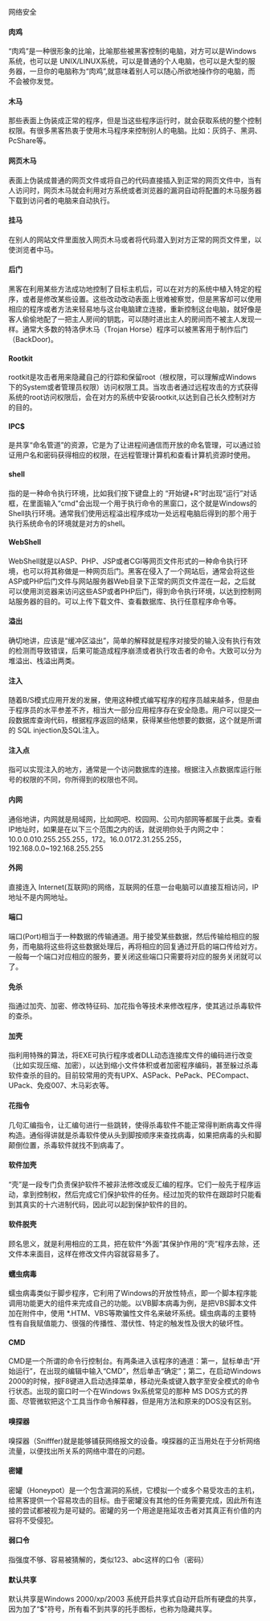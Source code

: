 网络安全 
<a name="EYXoy"></a>
#### 肉鸡
“肉鸡”是一种很形象的比喻，比喻那些被黑客控制的电脑，对方可以是Windows系统，也可以是 UNIX/LINUX系统，可以是普通的个人电脑，也可以是大型的服务器，一旦你的电脑称为“肉鸡”,就意味着别人可以随心所欲地操作你的电脑，而不会被你发觉。
<a name="tYf2F"></a>
#### 木马
那些表面上伪装成正常的程序，但是当这些程序运行时，就会获取系统的整个控制权限。有很多黑客热衷于使用木马程序来控制别人的电脑。比如：灰鸽子、黑洞、PcShare等。
<a name="cUHRu"></a>
#### 网页木马
表面上伪装成普通的网页文件或将自己的代码直接插入到正常的网页文件中，当有人访问时，网页木马就会利用对方系统或者浏览器的漏洞自动将配置的木马服务器下载到访问者的电脑来自动执行。
<a name="mapW8"></a>
#### 挂马
在别人的网站文件里面放入网页木马或者将代码潜入到对方正常的网页文件里，以使浏览者中马。
<a name="MMVck"></a>
#### 后门
黑客在利用某些方法成功地控制了目标主机后，可以在对方的系统中植入特定的程序，或者是修改某些设置。这些改动改动表面上很难被察觉，但是黑客却可以使用相应的程序或者方法来轻易地与这台电脑建立连接，重新控制这台电脑，就好像是客人偷偷地配了一把主人房间的钥匙，可以随时进出主人的房间而不被主人发现一样。通常大多数的特洛伊木马（Trojan Horse）程序可以被黑客用于制作后门（BackDoor)。
<a name="RsxIk"></a>
#### Rootkit
rootkit是攻击者用来隐藏自己的行踪和保留root（根权限，可以理解成Windows下的System或者管理员权限）访问权限工具。当攻击者通过远程攻击的方式获得系统的root访问权限后，会在对方的系统中安装rootkit,以达到自己长久控制对方的目的。
<a name="yQwIn"></a>
#### IPC$
是共享“命名管道”的资源，它是为了让进程间通信而开放的命名管理，可以通过验证用户名和密码获得相应的权限，在远程管理计算机和查看计算机资源时使用。
<a name="A4HQ9"></a>
#### shell
指的是一种命令执行环境，比如我们按下键盘上的 “开始键+R”时出现“运行”对话框，在里面输入“cmd"会出现一个用于执行命令的黑窗口，这个就是Windows的Shell执行环境。通常我们使用远程溢出程序成功一处远程电脑后得到的那个用于执行系统命令的环境就是对方的shell。
<a name="oCVI4"></a>
#### WebShell
WebShell就是以ASP、PHP、JSP或者CGI等网页文件形式的一种命令执行环境，也可以将其称做是一种网页后门。黑客在侵入了一个网站后，通常会将这些ASP或PHP后门文件与网站服务器Web目录下正常的网页文件混在一起，之后就可以使用浏览器来访问这些ASP或者PHP后门，得到命令执行环境，以达到控制网站服务器的目的。可以上传下载文件、查看数据库、执行任意程序命令等。
<a name="YZjCn"></a>
#### 溢出
确切地讲，应该是“缓冲区溢出”，简单的解释就是程序对接受的输入没有执行有效的检测而导致错误，后果可能造成程序崩溃或者执行攻击者的命令。大致可以分为堆溢出、栈溢出两类。
<a name="ZBg60"></a>
#### 注入
随着B/S模式应用开发的发展，使用这种模式编写程序的程序员越来越多，但是由于程序员的水平参差不齐，相当大一部分应用程序存在安全隐患。用户可以提交一段数据库查询代码，根据程序返回的结果，获得某些他想要的数据，这个就是所谓的 SQL injection及SQL注入。
<a name="KgAbu"></a>
#### 注入点
指可以实现注入的地方，通常是一个访问数据库的连接。根据注入点数据库运行账号的权限的不同，你所得到的权限也不同。
<a name="ik7iG"></a>
#### 内网
通俗地讲，内网就是局域网，比如网吧、校园网、公司内部网等都属于此类。查看IP地址时，如果是在以下三个范围之内的话，就说明你处于内网之中：10.0.0.010.255.255.255，172。16.0.0172.31.255.255，192.168.0.0~192.168.255.255
<a name="FztvS"></a>
#### 外网
直接连入 Internet(互联网)的网络，互联网的任意一台电脑可以直接互相访问，IP地址不是内网地址。
<a name="yAw6L"></a>
#### 端口
端口(Port)相当于一种数据的传输通道。用于接受某些数据，然后传输给相应的服务，而电脑将这些将这些数据处理后，再将相应的回复通过开启的端口传给对方。一般每一个端口对应相应的服务，要关闭这些端口只需要将对应的服务关闭就可以了。
<a name="uw0lb"></a>
#### 免杀
指通过加壳、加密、修改特征码、加花指令等技术来修改程序，使其逃过杀毒软件的查杀。
<a name="S3miI"></a>
#### 加壳
指利用特殊的算法，将EXE可执行程序或者DLL动态连接库文件的编码进行改变（比如实现压缩、加密），以达到缩小文件体积或者加密程序编码，甚至躲过杀毒软件查杀的目的。目前较常用的壳有UPX、ASPack、PePack、PECompact、UPack、免疫007、木马彩衣等。
<a name="ti0bb"></a>
#### 花指令
几句汇编指令，让汇编句进行一些跳转，使得杀毒软件不能正常得判断病毒文件得构造。通俗得讲就是杀毒软件使从头到脚按顺序来查找病毒，如果把病毒的头和脚颠倒位置，杀毒软件就找不到病毒了。
<a name="hAOnQ"></a>
#### 软件加壳
“壳”是一段专门负责保护软件不被非法修改或反汇编的程序。它们一般先于程序运动，拿到控制权，然后完成它们保护软件的任务。经过加壳的软件在跟踪时只能看到其真实的十六进制代码，因此可以起到保护软件的目的。
<a name="DBviN"></a>
#### 软件脱壳
顾名思义，就是利用相应的工具，把在软件“外面”其保护作用的“壳”程序去除，还文件本来面目，这样在修改文件内容就容易多了。
<a name="tNOj4"></a>
#### 蠕虫病毒
蠕虫病毒类似于脚步程序，它利用了Windows的开放性特点，即一个脚本程序能调用功能更大的组件来完成自己的功能。以VB脚本病毒为例，是把VBS脚本文件加在附件中，使用 *.HTM、VBS等欺骗性文件名来破坏系统。蠕虫病毒的主要特性有自我赋值能力、很强的传播性、潜伏性、特定的触发性及很大的破坏性。
<a name="hkEAu"></a>
#### CMD
CMD是一个所谓的命令行控制台。有两条进入该程序的通道：第一，鼠标单击“开始运行”，在出现的编辑中输入“CMD”，然后单击“确定”；第二，在启动Windows 2000的时候，按F8键进入启动选择菜单，移动光条或键入数字至安全模式的命令行状态。出现的窗口时一个在Windows 9x系统常见的那种 MS DOS方式的界面、尽管微软把这个工具当作命令解释器，但是用方法和原来的DOS没有区别。
<a name="oxZyh"></a>
#### 嗅探器
嗅探器（Snifffer)就是能够铺获网络报文的设备。嗅探器的正当用处在于分析网络流量，以便找出所关系的网络中潜在的问题。
<a name="TUCIP"></a>
#### 密罐
密罐（Honeypot）是一个包含漏洞的系统，它模拟一个或多个易受攻击的主机，给黑客提供一个容易攻击的目标。由于密罐没有其他的任务需要完成，因此所有连接的尝试都被视为是可疑的。密罐的另一个用途是拖延攻击者对其真正有价值的内容将不受侵犯。
<a name="bBLLT"></a>
#### 弱口令
指强度不够、容易被猜解的，类似123、abc这样的口令（密码）
<a name="BEdF6"></a>
#### 默认共享
默认共享是Windows 2000/xp/2003 系统开启共享式自动开启所有硬盘的共享，因为加了“$"符号，所有看不到共享的托手图标，也称为隐藏共享。
